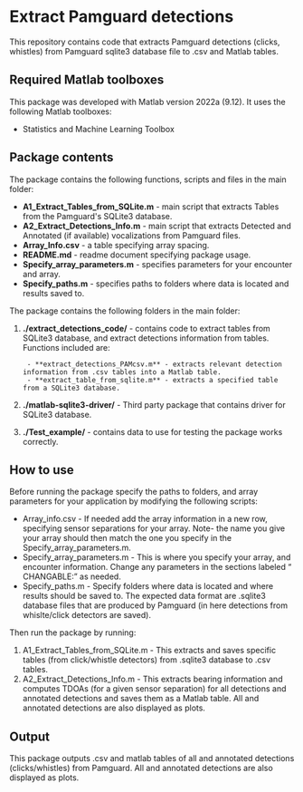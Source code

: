 # Extract Pamguard detections

This repository contains code that extracts Pamguard detections (clicks, whistles) from Pamguard sqlite3 database file to .csv and Matlab tables. 

## Required Matlab toolboxes

This package was developed with Matlab version 2022a (9.12). It uses the following Matlab toolboxes:
- Statistics and Machine Learning Toolbox

## Package contents

The package contains the following functions, scripts and files in the main folder:

- **A1_Extract_Tables_from_SQLite.m** - main script that extracts Tables from the Pamguard's SQLite3 database.
- **A2_Extract_Detections_Info.m** - main script that extracts Detected and Annotated (if available) vocalizations from Pamguard files.
- **Array_Info.csv** - a table specifying array spacing.
- **README.md** - readme document specifying package usage.
- **Specify_array_parameters.m** - specifies parameters for your encounter and array.
- **Specify_paths.m**  - specifies paths to folders where data is located and results saved to.



The package contains the following folders in the main folder:
1) **./extract_detections_code/** - contains code to extract tables from SQLite3 database, and extract detections information from tables. Functions included are:
   
        - **extract_detections_PAMcsv.m** - extracts relevant detection information from .csv tables into a Matlab table.
        - **extract_table_from_sqlite.m** - extracts a specified table from a SQLite3 database.

2) **./matlab-sqlite3-driver/** - Third party package that contains driver for SQLite3 database.
3) **./Test_example/** - contains data to use for testing the package works correctly.



## How to use
Before running the package specify the paths to folders, and array parameters for your application by modifying the following scripts: 
- Array_info.csv - If needed add the array information in a new row, specifying sensor separations for your array. Note- the name you give your array should then match the one you specify in the Specify_array_parameters.m.
- Specify_array_parameters.m - This is where you specify your array, and encounter information. Change any parameters in the sections labeled “ CHANGABLE:” as needed. 
- Specify_paths.m - Specify folders where data is located and where results should be saved to. The expected data format are .sqlite3 database files that are produced by Pamguard (in here detections from whislte/click detectors are saved).

Then run the package by running:
1) A1_Extract_Tables_from_SQLite.m - This extracts and saves specific tables (from click/whistle detectors) from .sqlite3 database to .csv tables.
2) A2_Extract_Detections_Info.m - This extracts bearing information and computes TDOAs (for a given sensor separation) for all detections and annotated detections and saves them as a Matlab table. All and annotated detections are also displayed as plots.

## Output

This package outputs .csv and matlab tables of all and annotated detections (clicks/whistles) from Pamguard. All and annotated detections are also displayed as plots.
